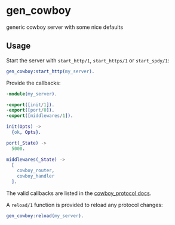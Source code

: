 gen_cowboy
==========

generic cowboy server with some nice defaults

Usage
-----

Start the server with `start_http/1`, `start_https/1` or `start_spdy/1`:

```erlang
gen_cowboy:start_http(my_server).
```

Provide the callbacks:

```erlang
-module(my_server).

-export([init/1]).
-export([port/0]).
-export([middlewares/1]).

init(Opts) ->
  {ok, Opts}.

port(_State) ->
  5000.

middlewares(_State) ->
  [
    cowboy_router,
    cowboy_handler
  ].
```

The valid callbacks are listed in the [cowboy_protocol docs](http://ninenines.eu/docs/en/cowboy/HEAD/manual/cowboy_protocol/).

A `reload/1` function is provided to reload any protocol changes:

```erlang
gen_cowboy:reload(my_server).
```
